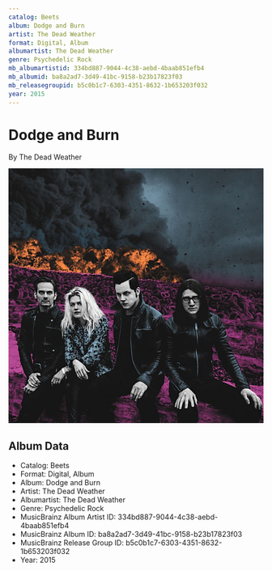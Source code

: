 ```yaml
---
catalog: Beets
album: Dodge and Burn
artist: The Dead Weather
format: Digital, Album
albumartist: The Dead Weather
genre: Psychedelic Rock
mb_albumartistid: 334bd887-9044-4c38-aebd-4baab851efb4
mb_albumid: ba8a2ad7-3d49-41bc-9158-b23b17823f03
mb_releasegroupid: b5c0b1c7-6303-4351-8632-1b653203f032
year: 2015
---
```


# Dodge and Burn

By The Dead Weather

![](../../assets/beetscovers/The_Dead_Weather-Dodge_and_Burn.jpg)

## Album Data

- Catalog: Beets
- Format: Digital, Album
- Album: Dodge and Burn
- Artist: The Dead Weather
- Albumartist: The Dead Weather
- Genre: Psychedelic Rock
- MusicBrainz Album Artist ID: 334bd887-9044-4c38-aebd-4baab851efb4
- MusicBrainz Album ID: ba8a2ad7-3d49-41bc-9158-b23b17823f03
- MusicBrainz Release Group ID: b5c0b1c7-6303-4351-8632-1b653203f032
- Year: 2015

